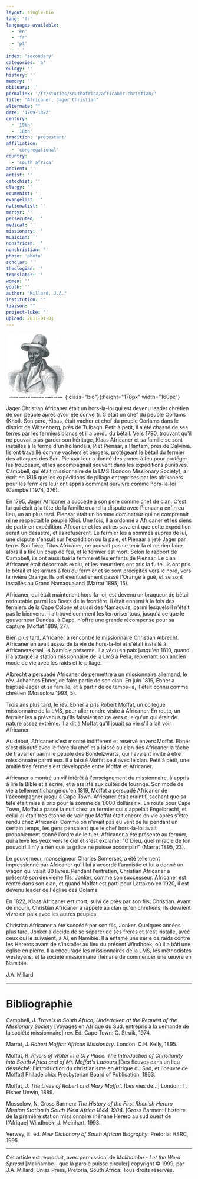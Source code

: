 ```yaml
---
layout: single-bio
lang: 'fr'
languages-available:
  - 'en'
  - 'fr'
  - 'pt'
  - ' '
index: 'secondary'
categories: 'a'
eulogy: ''
history: ''
memory: ''
obituary: ''
permalink: '/fr/stories/southafrica/africaner-christian/'
title: "Africaner, Jager Christian"
alternate: ""
date: '1769-1822'
century:
  - '19th'
  - '18th'
tradition: 'protestant'
affiliation:
  - 'congregational'
country:
  - 'south africa'
ancient: ''
artist: ''
catechist: ''
clergy: ''
ecumenist: ''
evangelist: ''
nationalist: ''
martyr: ''
persecuted: ''
medical: ''
missionary: ''
musician: ''
nonafrican: ''
nonchristian: ''
photo: 'photo'
scholar: ''
theologian: ''
translator: ''
women: ''
youth: ''
author: "Millard, J.A."
institution: ""
liaison: ""
project-luke: ''
upload: 2011-01-01
---
```


![Jager Christian Africaner](/images/bio-pics/southafrica/africaner-christian/Africaner-Christian-small.jpg){:class="bio"}{:height="178px" width="160px"}

Jager Christian Africaner était un hors-la-loi qui est devenu leader chrétien de son peuple après avoir été converti. C'était un chef du peuple Oorlams (Khoi). Son père, Klaas, était vacher et chef du peuple Oorlams dans le district de Witzenberg, près de Tulbagh. Petit à petit, il a été chassé de ses terres par les fermiers blancs et il a perdu du bétail. Vers 1790, trouvant qu'il ne pouvait plus garder son héritage, Klaas Africaner et sa famille se sont installés à la ferme d'un hollandais, Piet Pienaar, à Hantam, près de Calvinia. Ils ont travaillé comme vachers et bergers, protégeant le bétail du fermier des attaques des San. Pienaar leur a donné des armes à feu pour protéger les troupeaux, et les accompagnait souvent dans les expéditions punitives. Campbell, qui était missionnaire de la LMS (London Missionary Society), a écrit en 1815 que les expéditions de pillage entreprises par les afrikaners pour les fermiers leur ont appris comment survivre comme hors-la-loi (Campbell 1974, 376).

En 1795, Jager Africaner a succédé à son père comme chef de clan. C'est lui qui était à la tête de la famille quand la dispute avec Pienaar a enfin eu lieu, un an plus tard. Pienaar était un homme dominateur qui ne comprenait ni ne respectait le peuple Khoi. Une fois, il a ordonné à Africaner et les siens de partir en expédition. Africaner et les autres savaient que cette expédition serait un désastre, et ils refusèrent. Le fermier les a sommés auprès de lui, une dispute s'ensuit sur l'expédition ou la paie, et Pienaar a jeté Jager par terre. Son frère, Titus Africaner, ne pouvait pas se tenir là et ne rien faire, alors il a tiré un coup de feu, et le fermier est mort. Selon le rapport de Campbell, ils ont aussi tué la femme et les enfants de Pienaar. Le clan Africaner était désormais exclu, et les meurtriers ont pris la fuite. Ils ont pris le bétail et les armes à feu du fermier et se sont précipités vers le nord, vers la rivière Orange. Ils ont éventuellement passé l'Orange à gué, et se sont installés au Grand Namaqualand (Marrat 1895, 15).

Africaner, qui était maintenant hors-la-loi, est devenu un braqueur de bétail redoutable parmi les Boers de la frontière. Il était ennemi à la fois des fermiers de la Cape Colony et aussi des Namaquas, parmi lesquels il n'était pas le bienvenu. Il a trouvé comment les terroriser tous, jusqu'à ce que le gouverneur Dundas, à Cape, n'offre une grande récompense pour sa capture (Moffat 1889, 27).

Bien plus tard, Africaner a rencontré le missionnaire Christian Albrecht. Africaner en avait assez de la vie de hors-la-loi et s'était installé à Africanerskraal, la Namibie présente. Il a vécu en paix jusqu'en 1810, quand il a attaqué la station missionnaire de la LMS à Pella, reprenant son ancien mode de vie avec les raids et le pillage.

Albrecht a persuadé Africaner de permettre à un missionnaire allemand, le rév. Johannes Ebner, de faire partie de son clan. En juin 1815, Ebner a baptisé Jager et sa famille, et à partir de ce temps-là, il était connu comme chrétien (Mossolow 1993, 5).

Trois ans plus tard, le rév. Ebner a pris Robert Moffat, un collègue missionnaire de la LMS, pour aller rendre visite à Africaner. En route, un fermier les a prévenus qu'ils faisaient route vers quelqu'un qui était de nature assez extrême. Il a dit à Moffat qu'il jouait sa vie s'il allait voir Africaner.

Au début, Africaner s'est montré indifférent et réservé envers Moffat. Ebner s'est disputé avec le frère du chef et a laissé au clan des Africaner la tâche de travailler parmi le peuple des Bondelzwarts, qui l'avaient invité à être missionnaire parmi eux. Il a laissé Moffat seul avec le clan. Petit à petit, une amitié très ferme s'est développée entre Moffat et Africaner.

Africaner a montré un vif intérêt à l'enseignement du missionnaire, à appris à lire la Bible et à écrire, et a assisté aux cultes de louange. Son mode de vie a tellement changé qu'en 1819, Moffat a persuadé Africaner de l'accompagner jusqu'à Cape Town. Africaner était craintif, sachant que sa tête était mise à prix pour la somme de 1.000 dollars rix. En route pour Cape Town, Moffat a passé la nuit chez un fermier qui s'appelait Engelbrecht, et celui-ci était très étonné de voir que Moffat était encore en vie après s'être rendu chez Africaner. Comme on n'avait pas eu vent de lui pendant un certain temps, les gens pensaient que le chef hors-la-loi avait probablement donné l'ordre de le tuer. Africaner a été présenté au fermier, qui a levé les yeux vers le ciel et s'est exclamé: "O Dieu, quel miracle de ton pouvoir! Il n'y a rien que ta grâce ne puisse accomplir!" (Marrat 1895, 23).

Le gouverneur, monseigneur Charles Somerset, a été tellement impressionné par Africaner qu'il lui a accordé l'amnistie et lui a donné un wagon qui valait 80 livres. Pendant l'entretien, Christian Africaner a présenté son deuxième fils, Jonker, comme son successeur. Africaner est rentré dans son clan, et quand Moffat est parti pour Lattakoo en 1920, il est devenu leader de l'église des Oolams.

En 1822, Klaas Africaner est mort, suivi de près par son fils, Christian. Avant de mourir, Christian Africaner a rappelé au clan qu'en chrétiens, ils devaient vivre en paix avec les autres peuples.

Christian Africaner a été succédé par son fils, Jonker. Quelques années plus tard, Jonker a décidé de se séparer de ses frères et s'est installé, avec ceux qui le suivaient, à Ai, en Namibie. Il a entamé une série de raids contre les Hereros avant de s'installer au lieu du présent Windhoek, où il a bâti une église en pierre. Il a encouragé les missionnaires de la LMS, les méthodistes wesleyens, et la société missionnaire rhénane de commencer une œuvre en Namibie.

J.A. Millard

---

# Bibliographie

Campbell, J. *Travels in South Africa, Undertaken at the Request of the Missionary Society* [Voyages en Afrique du Sud, entrepris à la demande de la société missionnaire] rev. Ed. Cape Town: C. Struik, 1974.

Marrat, J. *Robert Moffat: African Missionary*. London: C.H. Kelly, 1895.

Moffat, R. *Rivers of Water in a Dry Place: The Introduction of Christianity into South Africa and of Mr. Moffat's Labours* [Des fleuves dans un lieu désséché: l'introduction du christianisme en Afrique du Sud, et l'oeuvre de Moffat] Philadelphia: Presbyterian Board of Publication, 1863.

Moffat, J. *The Lives of Robert and Mary Moffat*. [Les vies de...] London: T. Fisher Unwin, 1889.

Mossolow, N. Gross Barmen: *The History of the First Rhenish Herero Mission Station in South West Africa 1844-1904*. [Gross Barmen: l'histoire de la première station missionnaire rhénane Herero au sud ouest de l'Afrique] Windhoek: J. Meinhart, 1993.

Verwey, E. éd. *New Dictionary of South African Biography*. Pretoria: HSRC, 1995.

---

Cet article est reproduit, avec permission, de *Malihambe - Let the Word Spread* [Malihambe - que la parole puisse circuler] copyright &copy; 1999, par J.A. Millard, Unisa Press, Pretoria, South Africa. Tous droits réservés.
